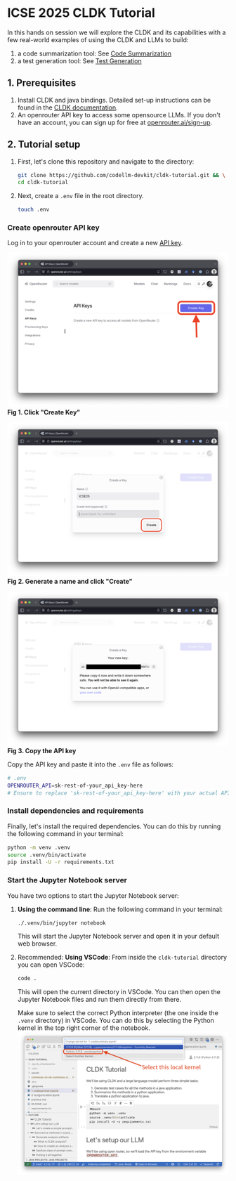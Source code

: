 # ICSE 2025 CLDK Tutorial

In this hands on session we will explore the CLDK and its capabilities with a few real-world examples of using the CLDK and LLMs to build:

1. a code summarization tool: See [Code Summarization](./1-codesummary.ipynb)
2. a test generation tool: See [Test Generation](./2-testgeneration.ipynb)

## 1.  Prerequisites

1. Install CLDK and java bindings. Detailed set-up instructions can be found in the [CLDK documentation](https://codellm-devkit.info/installing/#java-analysis).
2. An openrouter API key to access some opensource LLMs. If you don't have an account, you can sign up for free at [openrouter.ai/sign-up](https://openrouter.ai/sign-up).


## 2. Tutorial setup

1. First, let's clone this repository and navigate to the directory:

   ```bash
   git clone https://github.com/codellm-devkit/cldk-tutorial.git && \
   cd cldk-tutorial
   ```

2. Next, create a `.env` file in the root directory.

   ```bash
   touch .env
   ```

### Create openrouter API key

Log in to your openrouter account and create a new [API key](https://openrouter.ai/settings/keys). 

![Image](./assets/openrouter-1.png)
   **Fig 1. Click "Create Key"**

![Image](./assets/openrouter-2.png)
   **Fig 2. Generate a name and click "Create"**

![Image](./assets/openrouter-3.png)
   **Fig 3. Copy the API key**

Copy the API key and paste it into the `.env` file as follows:

```bash
# .env
OPENROUTER_API=sk-rest-of-your_api_key-here
# Ensure to replace 'sk-rest-of-your_api_key-here' with your actual API key
```

### Install dependencies and requirements
Finally, let's install the required dependencies. You can do this by running the following command in your terminal:

   ```bash
   python -m venv .venv
   source .venv/bin/activate
   pip install -U -r requirements.txt
   ```

### Start the Jupyter Notebook server

You have two options to start the Jupyter Notebook server:
1. **Using the command line**: Run the following command in your terminal:
   ```bash
   ./.venv/bin/jupyter notebook
   ```
   This will start the Jupyter Notebook server and open it in your default web browser.

2. Recommended: **Using VSCode**: From inside the `cldk-tutorial` directory you can open VSCode:
   ```bash
   code .
   ```
   This will open the current directory in VSCode. You can then open the Jupyter Notebook files and run them directly from there. 
   
   
   Make sure to select the correct Python interpreter (the one inside the `.venv` directory) in VSCode. You can do this
   by selecting the Python kernel in the top right corner of the notebook.
   ![Image](./assets/vscode-1.png)
   